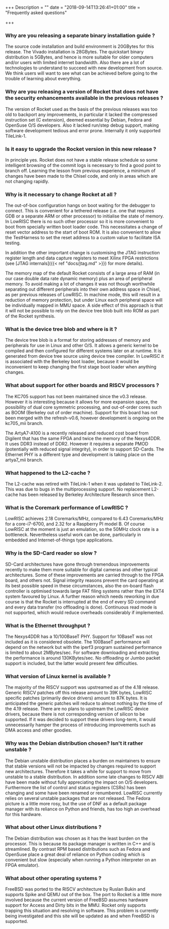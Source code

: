 +++
Description = ""
date = "2018-09-14T13:26:41+01:00"
title = "Frequently asked questions"

+++

### Why are you releasing a separate binary installation guide ?

The source code installation and build environment is 20GBytes for this release. The Vivado installation is 28GBytes. The quickstart binary distribution is 5GBytes, and hence is more suitable for older computers and/or users with limited internet bandwidth. Also there are a lot of technologies to understand to succeed with new development from source. We think users will want to see what can be achieved before going to the trouble of learning about everything.

### Why are you releasing a version of Rocket that does not have the security enhancements available in the previous releases ?

The version of Rocket used as the basis of the previous releases was too old to backport any improvements, in particular it lacked the compressed instruction set (C extension), deemed essential by Debian, Fedora and OpenSuse O/S developers. Also it lacked run/step debug support, making software development tedious and error prone. Internally it only supported TileLink-1.

### Is it easy to upgrade the Rocket version in this new release ?

In principle yes. Rocket does not have a stable release schedule so some intelligent browsing of the commit logs is necessary to find a good point to branch off. Learning the lesson from previous experience, a minimum of changes have been made to the Chisel code, and only in areas which are not changing rapidly.

### Why is it necessary to change Rocket at all ?

The out-of-box configuration hangs on boot waiting for the debugger to connect. This is convenient for a tethered release (i.e. one that requires GDB or a separate ARM or other processor) to initialise the state of memory. In LowRISC there is no such other processor so it is more convenient to boot from specially written boot loader code. This necessitates a change of reset vector address to the start of boot ROM. It is also convenient to allow the TestHarness to set the reset address to a custom value to facilitate ISA testing.

In addition the other important change is customising the JTAG instruction register length and data capture registers to meet Xilinx FPGA restrictions (see [JTAG internals]({{< ref "docs/jtag.md" >}}) for more details).

The memory map of the default Rocket consists of a large area of RAM (in our case double data rate dynamic memory) plus an area of peripheral memory. To avoid making a lot of changes it was not though worthwhile separating out different peripherals into their own address space in Chisel, as per previous releases of LowRISC. In machine mode, this will result in a reduction of memory protection, but under Linux each peripheral space will be individually mapped in MMU space. A side effect of this approach is that it will not be possible to rely on the device tree blob built into ROM as part of the Rocket synthesis.

### What is the device tree blob and where is it ?

The device tree blob is a format for storing addresses of memory and peripherals for use in Linux and other O/S. It allows a generic kernel to be compiled and then configured for different systems later on at runtime. It is generated from device tree source using device tree compiler. In LowRISC it is associated with the Berkeley boot loader, because it would be inconvenient to keep changing the first stage boot loader when anything changes.

### What about support for other boards and RISCV processors ?

The KC705 support has not been maintained since the v0.3 release. However it is interesting because it allows for more expansion space, the possibility of dual core symmetric processing, and out-of-order cores such as BOOM (Berkeley out of order machine). Support for this board has not been merged with the refresh-v0.6, however development is ongoing on the kc705_mii branch.

The ArtyA7-A100 is a recently released and reduced cost board from Digilent that has the same FPGA and twice the memory of the Nexys4DDR. It uses DDR3 instead of DDR2. However it requires a separate PMOD (potentially with reduced signal integrity), in order to support SD-Cards. The Ethernet PHY is a different type and development is taking place on the artya7_mii branch.

### What happened to the L2-cache ?

The L2-cache was retired with TileLink-1 when it was updated to TileLink-2. This was due to bugs in the multiprocessing support. No replacement L2-cache has been released by Berkeley Architecture Research since then.

### What is the Coremark performance of LowRISC ?

LowRISC achieves 2.18 Coremarks/MHz, compared to 6.43 Coremarks/MHz for a core-i7-6700, and 2.32 for a Raspberry PI model B. Of course LowRISC at the moment is just an emulation, so the 50MHz clock rate is a bottleneck. Nevertheless useful work can be done, particularly in embedded and Internet-of-things type applications.

### Why is the SD-Card reader so slow ?

SD-Card architectures have gone through tremendous improvements recently to make them more suitable for digital cameras and other typical architectures. Some of these improvements are carried through to the FPGA board, and others not. Signal integrity reasons prevent the card operating at its best possible speed in these circumstances, also the on-board flash controller is optimised towards large FAT filing systems rather than the EXT4 system favoured by Linux. A further reason which needs reworking in due course is that the Rocket is interrupted at the end of every SD command and every data transfer (no offloading is done). Continuous read mode is not supported, which would reduce overheads considerably if implemented.

### What is the Ethernet throughput ?

The Nexys4DDR has a 10/100BaseT PHY. Support for 10BaseT was not included as it is considered obsolete. The 100BaseT performance will depend on the network but with the iperf3 program sustained performance is limited to about 2MBytes/sec. For software downloading and extracting the performance is around 130KBytes/sec. No offloading or Jumbo packet support is included, but the latter would present few difficulties.

### What version of Linux kernel is available ?

The majority of the RISCV support was upstreamed as of the 4.18 release. Generic RISCV patches off this release amount to 39K bytes, LowRISC specific patches (primarily device drivers) amount to 87K bytes. It is anticipated the generic patches will reduce to almost nothing by the time of the 4.19 release. There are no plans to upstream the LowRISC device drivers, because there is not corresponding version of silicon to be supported. If it was decided to support these drivers long-term, it would unnecessarily hamper the process of introducing improvements such as DMA access and other goodies.

### Why was the Debian distribution chosen? Isn't it rather unstable ?

The Debian unstable distribution places a burden on maintainers to ensure that stable versions will not be impacted by changes required to support new architectures. Therefore it takes a while for support to move from unstable to a stable distribution. In addition some late changes to RISCV ABI have been made without fully appreciating the impact on O/S developers. Furthermore the list of control and status registers (CSRs) has been changing and some have been renamed or renumbered. LowRISC currently relies on several unstable packages that are not released. The Fedora picture is a little more rosy, but the use of DNF as a default package manager with its reliance on Python and friends, has too high an overhead for this hardware.

### What about other Linux distributions ?

The Debian distribution was chosen as it has the least burden on the processor. This is because its package manager is written in C++ and is streamlined. By contrast RPM based distributions such as Fedora and OpenSuse place a great deal of reliance on Python coding which is convenient but slow (especially when running a Python interpreter on an FPGA emulator).

### What about other operating systems ?

FreeBSD was ported to the RISCV architecture by Ruslan Bukin and supports Spike and QEMU out of the box. The port to Rocket is a little more involved because the current version of FreeBSD assumes hardware support for Access and Dirty bits in the MMU. Rocket only supports trapping this situation and resolving in software. This problem is currently being investigated and this site will be updated as and when FreeBSD is supported.

